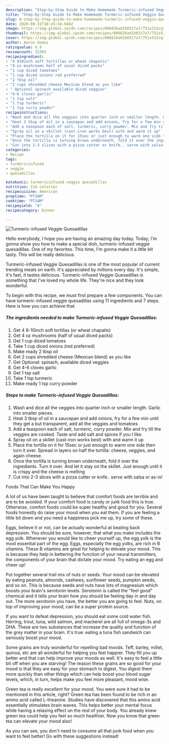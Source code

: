 ```yaml
---
description: "Step-by-Step Guide to Make Homemade Turmeric-infused Veggie Quesadillas"
title: "Step-by-Step Guide to Make Homemade Turmeric-infused Veggie Quesadillas"
slug: 8-step-by-step-guide-to-make-homemade-turmeric-infused-veggie-quesadillas
date: 2020-08-31T18:43:54.646Z
image: https://img-global.cpcdn.com/recipes/006826ad1b0317a7/751x532cq70/turmeric-infused-veggie-quesadillas-recipe-main-photo.jpg
thumbnail: https://img-global.cpcdn.com/recipes/006826ad1b0317a7/751x532cq70/turmeric-infused-veggie-quesadillas-recipe-main-photo.jpg
cover: https://img-global.cpcdn.com/recipes/006826ad1b0317a7/751x532cq70/turmeric-infused-veggie-quesadillas-recipe-main-photo.jpg
author: Aaron Gomez
ratingvalue: 4.9
reviewcount: 32303
recipeingredient:
- "4 810inch soft tortillas or wheat chapatis"
- "4 oz mushrooms half of usual diced packs"
- "1 cup diced tomatoes"
- "1 cup diced onions red preferred"
- "2 tbsp oil"
- "2 cups shredded cheese Mexican blend as you like"
- " Optional spinach available diced veggies"
- "4-6 cloves garlic"
- "1 tsp salt"
- "1 tsp turmeric"
- "1 tsp curry powder"
recipeinstructions:
- "Wash and dice all the veggies into quarter inch or smaller length. Garlic into smaller pieces."
- "Heat 3 tbsp of oil in a saucepan and add onions, fry for a few min until they get a but transparent, add all the veggies and tomatoes"
- "Add a teaspoon each of salt, turmeric, curry powder. Mix and fry till the veggies are cooked. Taste and add salt and spices if you I like."
- "Spray oil on a skillet (cast-iron works best) with and warm it up"
- "Place the tortilla on it for 15sec or just enough to warm one side then turn it over. Spread in layers on half the tortilla: cheese, veggies, and again cheese."
- "Once the tortilla is turning brown underneath, fold it over the ingredients. Turn it over. And let it stay on the skillet. Just enough until it is crispy and the cheese is melting"
- "Cut into 2-3 slices with a pizza cutter or knife.. serve with salsa or as-is!"
categories:
- Recipe
tags:
- turmericinfused
- veggie
- quesadillas

katakunci: turmericinfused veggie quesadillas 
nutrition: 114 calories
recipecuisine: American
preptime: "PT36M"
cooktime: "PT34M"
recipeyield: "4"
recipecategory: Dinner

---
```



![Turmeric-infused Veggie Quesadillas](https://img-global.cpcdn.com/recipes/006826ad1b0317a7/751x532cq70/turmeric-infused-veggie-quesadillas-recipe-main-photo.jpg)

Hello everybody, I hope you are having an amazing day today. Today, I'm gonna show you how to make a special dish, turmeric-infused veggie quesadillas. One of my favorites. This time, I'm gonna make it a little bit tasty. This will be really delicious.



Turmeric-infused Veggie Quesadillas is one of the most popular of current trending meals on earth. It's appreciated by millions every day. It's simple, it's fast, it tastes delicious. Turmeric-infused Veggie Quesadillas is something that I've loved my whole life. They're nice and they look wonderful.


To begin with this recipe, we must first prepare a few components. You can have turmeric-infused veggie quesadillas using 11 ingredients and 7 steps. Here is how you can achieve that.

<!--inarticleads1-->

##### The ingredients needed to make Turmeric-infused Veggie Quesadillas:

1. Get 4 8-10inch soft tortillas (or wheat chapatis)
1. Get 4 oz mushrooms (half of usual diced packs)
1. Get 1 cup diced tomatoes
1. Take 1 cup diced onions (red preferred)
1. Make ready 2 tbsp oil
1. Get 2 cups shredded cheese (Mexican blend) as you like
1. Get  Optional: spinach, available diced veggies
1. Get 4-6 cloves garlic
1. Get 1 tsp salt
1. Take 1 tsp turmeric
1. Make ready 1 tsp curry powder




<!--inarticleads2-->

##### Steps to make Turmeric-infused Veggie Quesadillas:

1. Wash and dice all the veggies into quarter inch or smaller length. Garlic into smaller pieces.
1. Heat 3 tbsp of oil in a saucepan and add onions, fry for a few min until they get a but transparent, add all the veggies and tomatoes
1. Add a teaspoon each of salt, turmeric, curry powder. Mix and fry till the veggies are cooked. Taste and add salt and spices if you I like.
1. Spray oil on a skillet (cast-iron works best) with and warm it up
1. Place the tortilla on it for 15sec or just enough to warm one side then turn it over. Spread in layers on half the tortilla: cheese, veggies, and again cheese.
1. Once the tortilla is turning brown underneath, fold it over the ingredients. Turn it over. And let it stay on the skillet. Just enough until it is crispy and the cheese is melting
1. Cut into 2-3 slices with a pizza cutter or knife.. serve with salsa or as-is!




Foods That Can Make You Happy


A lot of us have been taught to believe that comfort foods are terrible and are to be avoided. If your comfort food is candy or junk food this is true. Otherwise, comfort foods could be super healthy and good for you. Several foods honestly do raise your mood when you eat them. If you are feeling a little bit down and you need a happiness pick me up, try some of these.

Eggs, believe it or not, can be actually wonderful at beating back depression. You should be sure, however, that what you make includes the egg yolk. Whenever you would like to cheer yourself up, the egg yolk is the most essential part of the egg. Eggs, especially the egg yolks, are rich in B vitamins. These B vitamins are great for helping to elevate your mood. This is because they help in bettering the function of your neural transmitters, the components of your brain that dictate your mood. Try eating an egg and cheer up!

Put together several trail mix of nuts or seeds. Your mood can be elevated by eating peanuts, almonds, cashews, sunflower seeds, pumpkin seeds, and so on. This is because seeds and nuts have lots of magnesium which boosts your brain's serotonin levels. Serotonin is called the "feel good" chemical and it tells your brain how you should be feeling day in and day out. The more serotonin you have, the better you are going to feel. Nuts, on top of improving your mood, can be a super protein source.

If you want to defeat depression, you should eat some cold water fish. Herring, trout, tuna, wild salmon, and mackerel are all full of omega-3s and DHA. These are two substances that increase the quality and function of the grey matter in your brain. It's true: eating a tuna fish sandwich can seriously boost your mood. 

Some grains are truly wonderful for repelling bad moods. Teff, barley, millet, quinoa, etc are all wonderful for helping you feel happier. They fill you up better and that can help improve your moods as well. It's easy to feel a little bit off when you are starving! The reason these grains are so good for your mood is that they are easy for your stomach to digest. You digest them more quickly than other things which can help boost your blood sugar levels, which, in turn, helps make you feel more pleasant, mood wise.

Green tea is really excellent for your mood. You were sure it had to be mentioned in this article, right? Green tea has been found to be rich in an amino acid called L-theanine. Studies have discovered that this amino acid essentially stimulates brain waves. This helps better your mental focus while having a relaxing effect on the rest of your body. You already knew green tea could help you feel so much healthier. Now you know that green tea can elevate your mood also!

As you can see, you don't need to consume all that junk food when you want to feel better! Go  with  these suggestions  instead!

